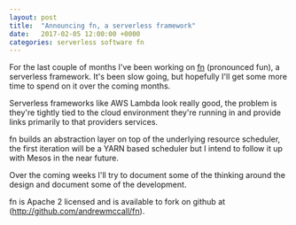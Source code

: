 ```yaml
---
layout: post
title:  "Announcing fn, a serverless framework"
date:   2017-02-05 12:00:00 +0000
categories: serverless software fn
---
```


For the last couple of months I've been working on
[fn](http://github.com/andrewmccall/fn) (pronounced fun), a serverless
framework. It's been slow going, but hopefully I'll get some more time to spend
on it over the coming months.

Serverless frameworks like AWS Lambda look really good, the problem is they're
tightly tied to the cloud environment they're running in and provide links
primarily to that providers services.

fn builds an abstraction layer on top of the underlying resource scheduler, the
first iteration will be a YARN based scheduler but I intend to follow it up
with Mesos in the near future.

Over the coming weeks I'll try to document some of the thinking around the
design and document some of the development.

fn is Apache 2 licensed and is available to fork on github at (http://github.com/andrewmccall/fn).
